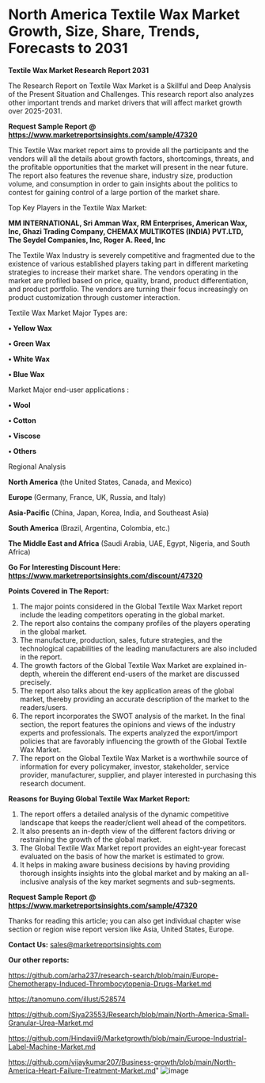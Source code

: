 # North America Textile Wax Market Growth, Size, Share, Trends, Forecasts to 2031

<strong>Textile Wax Market Research Report 2031</strong>

The Research Report on Textile Wax Market is a Skillful and Deep Analysis of the Present Situation and Challenges. This research report also analyzes other important trends and market drivers that will affect market growth over 2025-2031.

<strong>Request Sample Report @ <a href=https://www.marketreportsinsights.com/sample/47320>https://www.marketreportsinsights.com/sample/47320</a></strong>

This Textile Wax market report aims to provide all the participants and the vendors will all the details about growth factors, shortcomings, threats, and the profitable opportunities that the market will present in the near future. The report also features the revenue share, industry size, production volume, and consumption in order to gain insights about the politics to contest for gaining control of a large portion of the market share.

Top Key Players in the Textile Wax Market:

<strong>MM INTERNATIONAL, Sri Amman Wax, RM Enterprises, American Wax, Inc, Ghazi Trading Company, CHEMAX MULTIKOTES (INDIA) PVT.LTD, The Seydel Companies, Inc, Roger A. Reed, Inc</strong>

The Textile Wax Industry is severely competitive and fragmented due to the existence of various established players taking part in different marketing strategies to increase their market share. The vendors operating in the market are profiled based on price, quality, brand, product differentiation, and product portfolio. The vendors are turning their focus increasingly on product customization through customer interaction.

Textile Wax Market Major Types are:

<strong>•  Yellow Wax

•  Green Wax

•  White Wax

•  Blue Wax</strong>

Market Major end-user applications :

<strong>•  Wool

•  Cotton

•  Viscose

•  Others</strong>

Regional Analysis

</u><strong><b>North America</b></strong> (the United States, Canada, and Mexico)

<strong><b>Europe </b></strong>(Germany, France, UK, Russia, and Italy)

<strong><b>Asia-Pacific</b></strong> (China, Japan, Korea, India, and Southeast Asia)

<strong><b>South America</b></strong> (Brazil, Argentina, Colombia, etc.)

<strong><b>The Middle East and Africa</b></strong> (Saudi Arabia, UAE, Egypt, Nigeria, and South Africa)

<strong>Go For Interesting Discount Here: <a href=https://www.marketreportsinsights.com/discount/47320>https://www.marketreportsinsights.com/discount/47320</a></strong>

<strong>Points Covered in The Report:</strong>
<ol>
  <li>The major points considered in the Global Textile Wax Market report include the leading competitors operating in the global market.</li>
  <li>The report also contains the company profiles of the players operating in the global market.</li>
  <li>The manufacture, production, sales, future strategies, and the technological capabilities of the leading manufacturers are also included in the report.</li>
  <li>The growth factors of the Global Textile Wax Market are explained in-depth, wherein the different end-users of the market are discussed precisely.</li>
  <li>The report also talks about the key application areas of the global market, thereby providing an accurate description of the market to the readers/users.</li>
  <li>The report incorporates the SWOT analysis of the market. In the final section, the report features the opinions and views of the industry experts and professionals. The experts analyzed the export/import policies that are favorably influencing the growth of the Global Textile Wax Market.</li>
  <li>The report on the Global Textile Wax Market is a worthwhile source of information for every policymaker, investor, stakeholder, service provider, manufacturer, supplier, and player interested in purchasing this research document.</li>
</ol>
<strong>Reasons for Buying Global Textile Wax Market Report:</strong>

<ol>
  <li>The report offers a detailed analysis of the dynamic competitive landscape that keeps the reader/client well ahead of the competitors.</li>
  <li>It also presents an in-depth view of the different factors driving or restraining the growth of the global market.</li>
  <li>The Global Textile Wax Market report provides an eight-year forecast evaluated on the basis of how the market is estimated to grow.</li>
  <li>It helps in making aware business decisions by having providing thorough insights insights into the global market and by making an all-inclusive analysis of the key market segments and sub-segments.</li>
</ol>
<strong>Request Sample Report @ <a href=https://www.marketreportsinsights.com/sample/47320>https://www.marketreportsinsights.com/sample/47320</a></strong>


Thanks for reading this article; you can also get individual chapter wise section or region wise report version like Asia, United States, Europe.

<strong>Contact Us:</strong>
sales@marketreportsinsights.com

<strong>Our other reports:</strong>

<a href=https://github.com/arha237/research-search/blob/main/Europe-Chemotherapy-Induced-Thrombocytopenia-Drugs-Market.md>https://github.com/arha237/research-search/blob/main/Europe-Chemotherapy-Induced-Thrombocytopenia-Drugs-Market.md</a>

<a href=https://tanomuno.com/illust/528574>https://tanomuno.com/illust/528574</a>

<a href=https://github.com/Siya23553/Research/blob/main/North-America-Small-Granular-Urea-Market.md>https://github.com/Siya23553/Research/blob/main/North-America-Small-Granular-Urea-Market.md</a>

<a href=https://github.com/Hindavii9/Marketgrowth/blob/main/Europe-Industrial-Label-Machine-Market.md>https://github.com/Hindavii9/Marketgrowth/blob/main/Europe-Industrial-Label-Machine-Market.md</a>

<a href=https://github.com/vijaykumar207/Business-growth/blob/main/North-America-Heart-Failure-Treatment-Market.md>https://github.com/vijaykumar207/Business-growth/blob/main/North-America-Heart-Failure-Treatment-Market.md</a>"
![image](https://github.com/user-attachments/assets/e2a4fb48-1a9b-4010-b139-377d050abf20)
